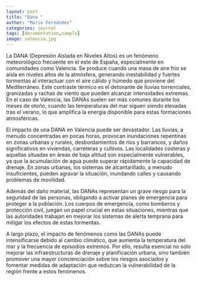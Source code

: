 ```yaml
---
layout: post
title: "Dana "
author: "Mario Fernández"
categories: journal
tags: [documentation,sample]
image: valencia.jpg
---
```


La DANA (Depresión Aislada en Niveles Altos) es un fenómeno meteorológico frecuente en el este de España, especialmente en comunidades como Valencia. Se produce cuando una masa de aire frío se aísla en niveles altos de la atmósfera, generando inestabilidad y fuertes tormentas al interactuar con el aire cálido y húmedo que proviene del Mediterráneo. Este contraste térmico es el detonante de lluvias torrenciales, granizadas y rachas de viento que pueden alcanzar intensidades extremas. En el caso de Valencia, las DANAs suelen ser más comunes durante los meses de otoño, cuando las temperaturas del mar siguen siendo elevadas tras el verano, lo que amplifica la energía disponible para estas formaciones atmosféricas.

El impacto de una DANA en Valencia puede ser devastador. Las lluvias, a menudo concentradas en pocas horas, provocan inundaciones repentinas en zonas urbanas y rurales, desbordamientos de ríos y barrancos, y daños significativos en viviendas, carreteras y cultivos. Las localidades costeras y aquellas situadas en áreas de baja altitud son especialmente vulnerables, ya que la acumulación de agua puede superar rápidamente la capacidad de drenaje. En zonas urbanas, los sistemas de alcantarillado, a menudo insuficientes, pueden agravar la situación, inundando calles y causando problemas de movilidad.

Además del daño material, las DANAs representan un grave riesgo para la seguridad de las personas, obligando a activar planes de emergencia para proteger a la población. Los cuerpos de emergencia, como bomberos y protección civil, juegan un papel crucial en estas situaciones, mientras que las autoridades trabajan en mejorar los sistemas de alerta temprana para mitigar los efectos de estas tormentas.

A largo plazo, el impacto de fenómenos como las DANAs puede intensificarse debido al cambio climático, que aumenta la temperatura del mar y la frecuencia de episodios extremos. Por ello, resulta esencial no solo mejorar las infraestructuras de drenaje y planificación urbana, sino también promover una mayor concienciación sobre los riesgos asociados y fomentar medidas de adaptación que reduzcan la vulnerabilidad de la región frente a estos fenómenos.